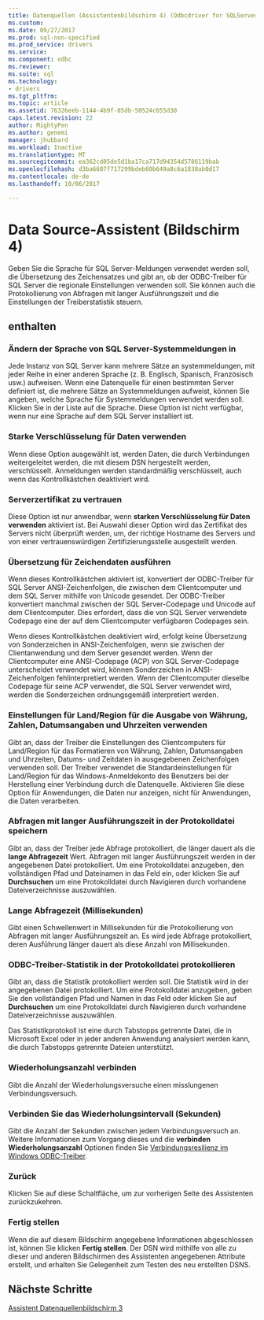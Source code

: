 ```yaml
---
title: Datenquellen (Assistentenbildschirm 4) (Odbcdriver for SQLServer) | Microsoft Docs
ms.custom: 
ms.date: 09/27/2017
ms.prod: sql-non-specified
ms.prod_service: drivers
ms.service: 
ms.component: odbc
ms.reviewer: 
ms.suite: sql
ms.technology:
- drivers
ms.tgt_pltfrm: 
ms.topic: article
ms.assetid: 76326eeb-1144-4b9f-85db-50524c655d30
caps.latest.revision: 22
author: MightyPen
ms.author: genemi
manager: jhubbard
ms.workload: Inactive
ms.translationtype: MT
ms.sourcegitcommit: ea362cd05de5d1ba17ca717d94354d5786119bab
ms.openlocfilehash: d3ba6607f717299bdeb60b649a8c6a1838ab0d17
ms.contentlocale: de-de
ms.lasthandoff: 10/06/2017

---
```

# <a name="data-source-wizard-screen-4"></a>Data Source-Assistent (Bildschirm 4)

Geben Sie die Sprache für SQL Server-Meldungen verwendet werden soll, die Übersetzung des Zeichensatzes und gibt an, ob der ODBC-Treiber für SQL Server die regionale Einstellungen verwenden soll. Sie können auch die Protokollierung von Abfragen mit langer Ausführungszeit und die Einstellungen der Treiberstatistik steuern.

## <a name="options"></a>enthalten

### <a name="change-the-language-of-sql-server-system-messages-to"></a>Ändern der Sprache von SQL Server-Systemmeldungen in

Jede Instanz von SQL Server kann mehrere Sätze an systemmeldungen, mit jeder Reihe in einer anderen Sprache (z. B. Englisch, Spanisch, Französisch usw.) aufweisen. Wenn eine Datenquelle für einen bestimmten Server definiert ist, die mehrere Sätze an Systemmeldungen aufweist, können Sie angeben, welche Sprache für Systemmeldungen verwendet werden soll. Klicken Sie in der Liste auf die Sprache. Diese Option ist nicht verfügbar, wenn nur eine Sprache auf dem SQL Server installiert ist.

### <a name="use-strong-encryption-for-data"></a>Starke Verschlüsselung für Daten verwenden

Wenn diese Option ausgewählt ist, werden Daten, die durch Verbindungen weitergeleitet werden, die mit diesem DSN hergestellt werden, verschlüsselt. Anmeldungen werden standardmäßig verschlüsselt, auch wenn das Kontrollkästchen deaktiviert wird.

### <a name="trust-server-certificate"></a>Serverzertifikat zu vertrauen

Diese Option ist nur anwendbar, wenn **starken Verschlüsselung für Daten verwenden** aktiviert ist. Bei Auswahl dieser Option wird das Zertifikat des Servers nicht überprüft werden, um, der richtige Hostname des Servers und von einer vertrauenswürdigen Zertifizierungsstelle ausgestellt werden. 

### <a name="perform-translation-for-character-data"></a>Übersetzung für Zeichendaten ausführen

Wenn dieses Kontrollkästchen aktiviert ist, konvertiert der ODBC-Treiber für SQL Server ANSI-Zeichenfolgen, die zwischen dem Clientcomputer und dem SQL Server mithilfe von Unicode gesendet. Der ODBC-Treiber konvertiert manchmal zwischen der SQL Server-Codepage und Unicode auf dem Clientcomputer. Dies erfordert, dass die von SQL Server verwendete Codepage eine der auf dem Clientcomputer verfügbaren Codepages sein.

Wenn dieses Kontrollkästchen deaktiviert wird, erfolgt keine Übersetzung von Sonderzeichen in ANSI-Zeichenfolgen, wenn sie zwischen der Clientanwendung und dem Server gesendet werden. Wenn der Clientcomputer eine ANSI-Codepage (ACP) von SQL Server-Codepage unterscheidet verwendet wird, können Sonderzeichen in ANSI-Zeichenfolgen fehlinterpretiert werden. Wenn der Clientcomputer dieselbe Codepage für seine ACP verwendet, die SQL Server verwendet wird, werden die Sonderzeichen ordnungsgemäß interpretiert werden.

### <a name="use-regional-settings-when-outputting-currency-numbers-dates-and-times"></a>Einstellungen für Land/Region für die Ausgabe von Währung, Zahlen, Datumsangaben und Uhrzeiten verwenden

Gibt an, dass der Treiber die Einstellungen des Clientcomputers für Land/Region für das Formatieren von Währung, Zahlen, Datumsangaben und Uhrzeiten, Datums- und Zeitdaten in ausgegebenen Zeichenfolgen verwenden soll. Der Treiber verwendet die Standardeinstellungen für Land/Region für das Windows-Anmeldekonto des Benutzers bei der Herstellung einer Verbindung durch die Datenquelle. Aktivieren Sie diese Option für Anwendungen, die Daten nur anzeigen, nicht für Anwendungen, die Daten verarbeiten.

### <a name="save-long-running-queries-to-the-log-file"></a>Abfragen mit langer Ausführungszeit in der Protokolldatei speichern

Gibt an, dass der Treiber jede Abfrage protokolliert, die länger dauert als die **lange Abfragezeit** Wert. Abfragen mit langer Ausführungszeit werden in der angegebenen Datei protokolliert. Um eine Protokolldatei anzugeben, den vollständigen Pfad und Dateinamen in das Feld ein, oder klicken Sie auf **Durchsuchen** um eine Protokolldatei durch Navigieren durch vorhandene Dateiverzeichnisse auszuwählen.

### <a name="long-query-time-milliseconds"></a>Lange Abfragezeit (Millisekunden)

Gibt einen Schwellenwert in Millisekunden für die Protokollierung von Abfragen mit langer Ausführungszeit an. Es wird jede Abfrage protokolliert, deren Ausführung länger dauert als diese Anzahl von Millisekunden.

### <a name="log-odbc-driver-statistics-to-the-log-file"></a>ODBC-Treiber-Statistik in der Protokolldatei protokollieren

Gibt an, dass die Statistik protokolliert werden soll. Die Statistik wird in der angegebenen Datei protokolliert. Um eine Protokolldatei anzugeben, geben Sie den vollständigen Pfad und Namen in das Feld oder klicken Sie auf **Durchsuchen** um eine Protokolldatei durch Navigieren durch vorhandene Dateiverzeichnisse auszuwählen.

Das Statistikprotokoll ist eine durch Tabstopps getrennte Datei, die in Microsoft Excel oder in jeder anderen Anwendung analysiert werden kann, die durch Tabstopps getrennte Dateien unterstützt.

### <a name="connect-retry-count"></a>Wiederholungsanzahl verbinden

Gibt die Anzahl der Wiederholungsversuche einen misslungenen Verbindungsversuch.

### <a name="connect-retry-interval-seconds"></a>Verbinden Sie das Wiederholungsintervall (Sekunden)

Gibt die Anzahl der Sekunden zwischen jedem Verbindungsversuch an. Weitere Informationen zum Vorgang dieses und die **verbinden Wiederholungsanzahl** Optionen finden Sie [Verbindungsresilienz im Windows ODBC-Treiber](../../../connect/odbc/windows/connection-resiliency-in-the-windows-odbc-driver.md).

### <a name="back"></a>Zurück

Klicken Sie auf diese Schaltfläche, um zur vorherigen Seite des Assistenten zurückzukehren.

### <a name="finish"></a>Fertig stellen

Wenn die auf diesem Bildschirm angegebene Informationen abgeschlossen ist, können Sie klicken **Fertig stellen**. Der DSN wird mithilfe von alle zu dieser und anderen Bildschirmen des Assistenten angegebenen Attribute erstellt, und erhalten Sie Gelegenheit zum Testen des neu erstellten DSNS.

## <a name="next-steps"></a>Nächste Schritte

[Assistent Datenquellenbildschirm 3](../../../connect/odbc/windows/dsn-wizard-3.md)

